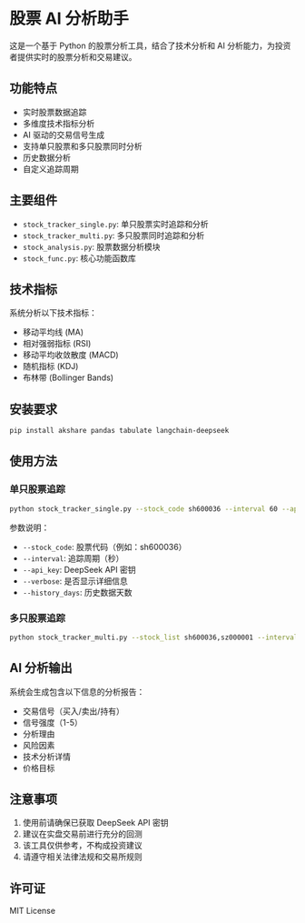 # 股票 AI 分析助手

这是一个基于 Python 的股票分析工具，结合了技术分析和 AI 分析能力，为投资者提供实时的股票分析和交易建议。

## 功能特点

- 实时股票数据追踪
- 多维度技术指标分析
- AI 驱动的交易信号生成
- 支持单只股票和多只股票同时分析
- 历史数据分析
- 自定义追踪周期

## 主要组件

- `stock_tracker_single.py`: 单只股票实时追踪和分析
- `stock_tracker_multi.py`: 多只股票同时追踪和分析
- `stock_analysis.py`: 股票数据分析模块
- `stock_func.py`: 核心功能函数库

## 技术指标

系统分析以下技术指标：
- 移动平均线 (MA)
- 相对强弱指标 (RSI)
- 移动平均收敛散度 (MACD)
- 随机指标 (KDJ)
- 布林带 (Bollinger Bands)

## 安装要求

```bash
pip install akshare pandas tabulate langchain-deepseek
```

## 使用方法

### 单只股票追踪

```bash
python stock_tracker_single.py --stock_code sh600036 --interval 60 --api_key YOUR_API_KEY
```

参数说明：
- `--stock_code`: 股票代码（例如：sh600036）
- `--interval`: 追踪周期（秒）
- `--api_key`: DeepSeek API 密钥
- `--verbose`: 是否显示详细信息
- `--history_days`: 历史数据天数

### 多只股票追踪

```bash
python stock_tracker_multi.py --stock_list sh600036,sz000001 --interval 60 --api_key YOUR_API_KEY
```

## AI 分析输出

系统会生成包含以下信息的分析报告：
- 交易信号（买入/卖出/持有）
- 信号强度（1-5）
- 分析理由
- 风险因素
- 技术分析详情
- 价格目标

## 注意事项

1. 使用前请确保已获取 DeepSeek API 密钥
2. 建议在实盘交易前进行充分的回测
3. 该工具仅供参考，不构成投资建议
4. 请遵守相关法律法规和交易所规则

## 许可证

MIT License
